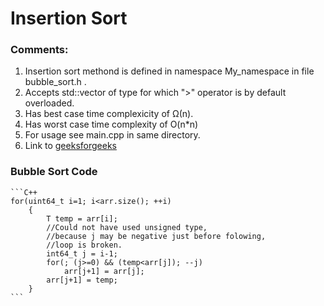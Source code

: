 
# Insertion Sort

### Comments:

1. Insertion sort methond is defined in namespace My_namespace in file bubble_sort.h .
2. Accepts std::vector of type for which ">" operator is by default overloaded.
3. Has best case time complexicity of Ω(n).
4. Has worst case time complexity of O(n*n)
5. For usage see main.cpp in same directory.
6. Link to [geeksforgeeks](https://www.geeksforgeeks.org/insertion-sort/)

### Bubble Sort Code

    ```C++
    for(uint64_t i=1; i<arr.size(); ++i)
        {
            T temp = arr[i];
            //Could not have used unsigned type,
            //because j may be negative just before folowing,
            //loop is broken.
            int64_t j = i-1;
            for(; (j>=0) && (temp<arr[j]); --j)
                arr[j+1] = arr[j];
            arr[j+1] = temp;
        }
    ```
